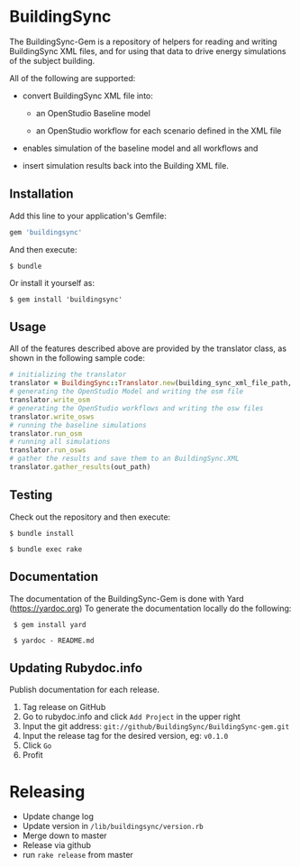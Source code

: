 # BuildingSync

The BuildingSync-Gem is a repository of helpers for reading and writing BuildingSync XML files, and for using that data to drive energy simulations of the subject building. 

All of the following are supported: 

* convert BuildingSync XML file into: 

    * an OpenStudio Baseline model 

    * an OpenStudio workflow for each scenario defined in the XML file 

* enables simulation of the baseline model and all workflows and 

* insert simulation results back into the Building XML file. 
## Installation

Add this line to your application's Gemfile:

```ruby
gem 'buildingsync'
```

And then execute:


    $ bundle

Or install it yourself as:

    $ gem install 'buildingsync'

## Usage

All of the features described above are provided by the translator class, as shown in the following sample code: 

```ruby
# initializing the translator 
translator = BuildingSync::Translator.new(building_sync_xml_file_path, out_path)
# generating the OpenStudio Model and writing the osm file  
translator.write_osm
# generating the OpenStudio workflows and writing the osw files
translator.write_osws
# running the baseline simulations
translator.run_osm
# running all simulations
translator.run_osws
# gather the results and save them to an BuildingSync.XML
translator.gather_results(out_path)
```
## Testing

Check out the repository and then execute:

    $ bundle install
 
    $ bundle exec rake
    
## Documentation

The documentation of the BuildingSync-Gem is done with Yard (https://yardoc.org)
To generate the documentation locally do the following:

     $ gem install yard
     
     $ yardoc - README.md 
     
## Updating Rubydoc.info
Publish documentation for each release.

1. Tag release on GitHub
1. Go to rubydoc.info and click `Add Project` in the upper right
1. Input the git address: `git://github/BuildingSync/BuildingSync-gem.git`
1. Input the release tag for the desired version, eg: `v0.1.0`
1. Click `Go`
1. Profit
    
# Releasing

* Update change log
* Update version in `/lib/buildingsync/version.rb`
* Merge down to master
* Release via github
* run `rake release` from master
